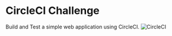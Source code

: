 # CircleCI Challenge

Build and Test a simple web application using CircleCI. 
![CircleCI](https://circleci.com/gh/CptJ/circleci-challenge.svg?style=svg)
